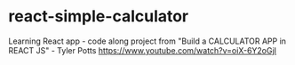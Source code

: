 # react-simple-calculator
Learning React app - code along project from "Build a CALCULATOR APP in REACT JS" -  Tyler Potts https://www.youtube.com/watch?v=oiX-6Y2oGjI

